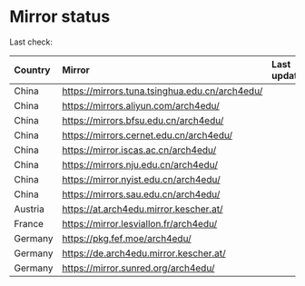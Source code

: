 <script src="./time.js"></script>
# Mirror status
Last check: <script type="text/javascript">localize(1722683790.2400517);</script>

|Country|Mirror|Last update|
|:------|:-----|:----------|
|China|https://mirrors.tuna.tsinghua.edu.cn/arch4edu/|<script type="text/javascript">localize(1722666938);</script>|
|China|https://mirrors.aliyun.com/arch4edu/|<script type="text/javascript">localize(1722624538);</script>|
|China|https://mirrors.bfsu.edu.cn/arch4edu/|<script type="text/javascript">localize(1722666938);</script>|
|China|https://mirrors.cernet.edu.cn/arch4edu/|<script type="text/javascript">localize(1722666938);</script>|
|China|https://mirror.iscas.ac.cn/arch4edu/|<script type="text/javascript">localize(1722666938);</script>|
|China|https://mirrors.nju.edu.cn/arch4edu/|<script type="text/javascript">localize(1722624538);</script>|
|China|https://mirror.nyist.edu.cn/arch4edu/|<script type="text/javascript">localize(1722624538);</script>|
|China|https://mirrors.sau.edu.cn/arch4edu/|<script type="text/javascript">localize(1722624538);</script>|
|Austria|https://at.arch4edu.mirror.kescher.at/|<script type="text/javascript">localize(1722666938);</script>|
|France|https://mirror.lesviallon.fr/arch4edu/|<script type="text/javascript">localize(1722624538);</script>|
|Germany|https://pkg.fef.moe/arch4edu/|<script type="text/javascript">localize(1722666938);</script>|
|Germany|https://de.arch4edu.mirror.kescher.at/|<script type="text/javascript">localize(1722666938);</script>|
|Germany|https://mirror.sunred.org/arch4edu/|<script type="text/javascript">localize(1722666938);</script>|

<script src="./tablefilter/tablefilter.js"></script>
<script src="./table.js"></script>